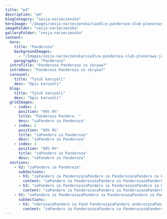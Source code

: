 ```yaml
---
title: "p4"
description: "p4"
blogCategory: "sesja-narzeczenska"
heroImage: "/Images/sesja-narzeczenska/siedlce-panderoza-slub-plenerowy-jarek-olszewski-fotograf007.webp"
imageFolder: "sesja-narzeczenska"
galleryFolder: "sesja-narzeczenska"
content:
  hero:
    title: "Panderoza"
    backgroundImages:
      - "/Images/sesja-narzeczenska/siedlce-panderoza-slub-plenerowy-jarek-olszewski-fotograf007.webp"
    paragraphs: "Panderoza"
  introTitle: "Panderoza Panderoza co skrywa?"
  introDesc: "Panderoza Panderoza co skrywa?"
  carousel:
    title: "Tytuł karuzeli"
    desc: "Opis karuzeli"
  blog:
    title: "Tytuł karuzeli"
    desc: "Opis karuzeli"
  gridImages:
    - index: 1
      position: "66% 0%"
      title: "Panderoza Pandero. "
      desc: "zaPandero za Panderoza"
    - index: 2
      position: "66% 0%"
      title: "zaPandero za Panderoza"
      desc: "zaPandero za Panderoza"
    - index: 3
      position: "66% 0%"
      title: "zaPandero za Panderoza"
      desc: "zaPandero za Panderoza"
  sections:
    - h2: "zaPandero za Panderoza"
      subSections:
      - h3: "zaPandero za PanderozazaPandero za PanderozazaPandero za Panderoza"
        content: "zaPandero za PanderozazaPandero za PanderozazaPandero za PanderozazaPandero za PanderozazaPandero za PanderozazaPandero za PanderozazaPandero za PanderozazaPandero za PanderozazaPandero za PanderozazaPandero za PanderozazaPandero za PanderozazaPandero za PanderozazaPandero za PanderozazaPandero za PanderozazaPandero za Panderoza"
      - h3: "zaPandero za PanderozazaPandero za PanderozazaPandero za PanderozazaPandero za PanderozazaPandero za Panderoza"
        content: "zaPandero za PanderozazaPandero za PanderozazaPandero za PanderozazaPandero za PanderozazaPandero za Panderoza"
    - h2: "zaPandero za PanderozazaPandero za PanderozazaPandero za PanderozazaPandero za PanderozazaPandero za Panderoza"
      subSections:
      - h3: "nderozazaPandero za Pand PanderozazaPandero anderozazaPandero za PanderozazaPandero za Panderoza"
        content: "zaPandero za PanderozazaPandero za PanderozazaPandero za PanderozazaPandero za PanderozazaPandero za PanderozazaPandero za PanderozazaPandero za PanderozazaPandero za PanderozazaPandero za PanderozazaPandero za PanderozazaPandero za PanderozazaPandero za PanderozazaPandero za PanderozazaPandero za PanderozazaPandero za Panderoza"
---
```

